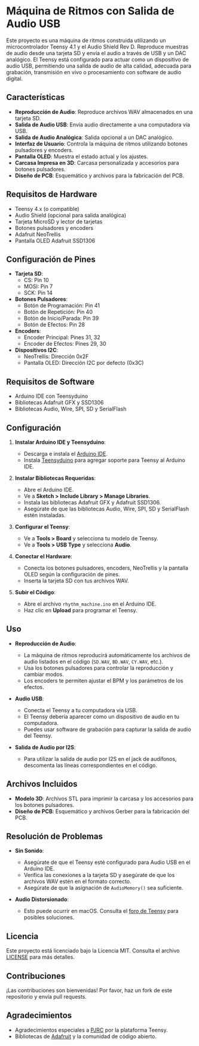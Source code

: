 # Máquina de Ritmos con Salida de Audio USB

Este proyecto es una máquina de ritmos construida utilizando un microcontrolador Teensy 4.1 y el Audio Shield Rev D. Reproduce muestras de audio desde una tarjeta SD y envía el audio a través de USB y un DAC analógico. El Teensy está configurado para actuar como un dispositivo de audio USB, permitiendo una salida de audio de alta calidad, adecuada para grabación, transmisión en vivo o procesamiento con software de audio digital.

## Características

- **Reproducción de Audio**: Reproduce archivos WAV almacenados en una tarjeta SD.
- **Salida de Audio USB**: Envía audio directamente a una computadora vía USB.
- **Salida de Audio Analógica**: Salida opcional a un DAC analógico.
- **Interfaz de Usuario**: Controla la máquina de ritmos utilizando botones pulsadores y encoders.
- **Pantalla OLED**: Muestra el estado actual y los ajustes.
- **Carcasa Impresa en 3D**: Carcasa personalizada y accesorios para botones pulsadores.
- **Diseño de PCB**: Esquemático y archivos para la fabricación del PCB.

## Requisitos de Hardware

- Teensy 4.x (o compatible)
- Audio Shield (opcional para salida analógica)
- Tarjeta MicroSD y lector de tarjetas
- Botones pulsadores y encoders
- Adafruit NeoTrellis
- Pantalla OLED Adafruit SSD1306

## Configuración de Pines

- **Tarjeta SD**:
  - CS: Pin 10
  - MOSI: Pin 7
  - SCK: Pin 14
- **Botones Pulsadores**:
  - Botón de Programación: Pin 41
  - Botón de Repetición: Pin 40
  - Botón de Inicio/Parada: Pin 39
  - Botón de Efectos: Pin 28
- **Encoders**:
  - Encoder Principal: Pines 31, 32
  - Encoder de Efectos: Pines 29, 30
- **Dispositivos I2C**:
  - NeoTrellis: Dirección 0x2F
  - Pantalla OLED: Dirección I2C por defecto (0x3C)

## Requisitos de Software

- Arduino IDE con Teensyduino
- Bibliotecas Adafruit GFX y SSD1306
- Bibliotecas Audio, Wire, SPI, SD y SerialFlash

## Configuración

1. **Instalar Arduino IDE y Teensyduino**:
   - Descarga e instala el [Arduino IDE](https://www.arduino.cc/en/software).
   - Instala [Teensyduino](https://www.pjrc.com/teensy/teensyduino.html) para agregar soporte para Teensy al Arduino IDE.

2. **Instalar Bibliotecas Requeridas**:
   - Abre el Arduino IDE.
   - Ve a **Sketch > Include Library > Manage Libraries**.
   - Instala las bibliotecas Adafruit GFX y Adafruit SSD1306.
   - Asegúrate de que las bibliotecas Audio, Wire, SPI, SD y SerialFlash estén instaladas.

3. **Configurar el Teensy**:
   - Ve a **Tools > Board** y selecciona tu modelo de Teensy.
   - Ve a **Tools > USB Type** y selecciona **Audio**.

4. **Conectar el Hardware**:
   - Conecta los botones pulsadores, encoders, NeoTrellis y la pantalla OLED según la configuración de pines.
   - Inserta la tarjeta SD con tus archivos WAV.

5. **Subir el Código**:
   - Abre el archivo `rhythm_machine.ino` en el Arduino IDE.
   - Haz clic en **Upload** para programar el Teensy.

## Uso

- **Reproducción de Audio**:
  - La máquina de ritmos reproducirá automáticamente los archivos de audio listados en el código (`SD.WAV`, `BD.WAV`, `CY.WAV`, etc.).
  - Usa los botones pulsadores para controlar la reproducción y cambiar modos.
  - Los encoders te permiten ajustar el BPM y los parámetros de los efectos.

- **Audio USB**:
  - Conecta el Teensy a tu computadora vía USB.
  - El Teensy debería aparecer como un dispositivo de audio en tu computadora.
  - Puedes usar software de grabación para capturar la salida de audio del Teensy.

- **Salida de Audio por I2S**:
  - Para utilizar la salida de audio por I2S en el jack de audífonos, descomenta las líneas correspondientes en el código.

## Archivos Incluidos

- **Modelo 3D**: Archivos STL para imprimir la carcasa y los accesorios para los botones pulsadores.
- **Diseño de PCB**: Esquemático y archivos Gerber para la fabricación del PCB.

## Resolución de Problemas

- **Sin Sonido**:
  - Asegúrate de que el Teensy esté configurado para Audio USB en el Arduino IDE.
  - Verifica las conexiones a la tarjeta SD y asegúrate de que los archivos WAV estén en el formato correcto.
  - Asegúrate de que la asignación de `AudioMemory()` sea suficiente.

- **Audio Distorsionado**:
  - Esto puede ocurrir en macOS. Consulta el [foro de Teensy](https://forum.pjrc.com/threads/34855-Distorted-audio-when-using-USB-input-on-Teensy-3-1?p=110392&viewfull=1#post110392) para posibles soluciones.

## Licencia

Este proyecto está licenciado bajo la Licencia MIT. Consulta el archivo [LICENSE](LICENSE) para más detalles.

## Contribuciones

¡Las contribuciones son bienvenidas! Por favor, haz un fork de este repositorio y envía pull requests.

## Agradecimientos

- Agradecimientos especiales a [PJRC](https://www.pjrc.com/) por la plataforma Teensy.
- Bibliotecas de [Adafruit](https://www.adafruit.com/) y la comunidad de código abierto.


